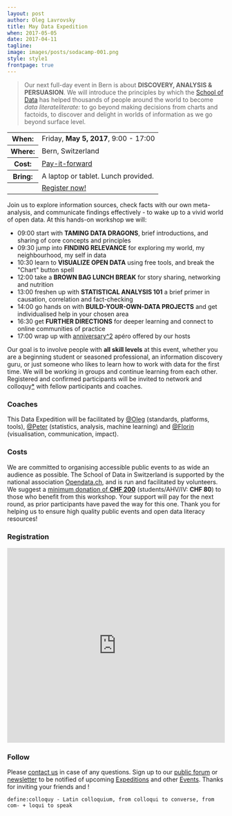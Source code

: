 ```yaml
---
layout: post
author: Oleg Lavrovsky
title: May Data Expedition
when: 2017-05-05
date: 2017-04-11
tagline:
image: images/posts/sodacamp-001.png
style: style1
frontpage: true
---
```


> Our next full-day event in Bern is about **DISCOVERY, ANALYSIS & PERSUASION**. We will introduce the principles by which the [School of Data](http://schoolofdata.org/) has helped thousands of people around the world to become *data literateliterate:* to go beyond making decisions from charts and factoids, to discover and delight in worlds of information as we go beyond surface level.

<table style="background:url(/images/posts/sodacamp-001.png) no-repeat bottom right;background-size:auto 80%">
<tr><th>When:</th><td><span style="background:white">Friday, <b>May 5, 2017</b>, 9:00 - 17:00</span></td></tr>
<tr><th>Where:</th><td><span style="background:white">Bern, Switzerland</span></td></tr>
<tr><th>Cost:</th><td><a style="background:white" href="#costs">Pay-it-forward</a></td></tr>
<tr><th>Bring:</th><td><span style="background:white">A laptop or tablet. Lunch provided.</span></td></tr>
<tr><th></th><td><a href="#register" class="button special" style="margin:2em 0">Register now!</a></td></tr>
</table>

Join us to explore information sources, check facts with our own meta-analysis, and communicate findings effectively - to wake up to a vivid world of open data. At this hands-on workshop we will:

- 09:00 start with **TAMING DATA DRAGONS**, brief introductions, and sharing of core concepts and principles
- 09:30 jump into **FINDING RELEVANCE** for exploring my world, my neighbourhood, my self in data
- 10:30 learn to **VISUALIZE OPEN DATA** using free tools, and break the "Chart" button spell
- 12:00 take a **BROWN BAG LUNCH BREAK** for story sharing, networking and nutrition
- 13:00 freshen up with **STATISTICAL ANALYSIS 101** a brief primer in causation, correlation and fact-checking
- 14:00 go hands on with **BUILD-YOUR-OWN-DATA PROJECTS** and get individualised help in your chosen area
- 16:30 get **FURTHER DIRECTIONS** for deeper learning and connect to online communities of practice
- 17:00 wrap up with [anniversary^2](https://blog.soda.camp/001/) apéro offered by our hosts

Our goal is to involve people with **all skill levels** at this event, whether you are a beginning student or seasoned professional, an information discovery guru, or just someone who likes to learn how to work with data for the first time. We will be working in groups and continue learning from each other. Registered and confirmed participants will be invited to network and colloquy[*](#follow) with fellow participants and coaches.

### Coaches

This Data Expedition will be facilitated by [@Oleg](https://forum.schoolofdata.ch/users/oleg/) (standards, platforms, tools), [@Peter](https://www.researchgate.net/profile/Peter_Pearman) (statistics, analysis, machine learning) and [@Florin](https://www.globalshapers.org/shapers/florin-hasler) (visualisation, communication, impact).

<a name="costs"></a>

### Costs

We are committed to organising accessible public events to as wide an audience as possible. The School of Data in Switzerland is supported by the national association [Opendata.ch](http://opendata.ch), and is run and facilitated by volunteers. We suggest a [minimum donation of **CHF 200**](http://opendata.ch/spenden) (students/AHV/IV: **CHF 80**) to those who benefit from this workshop. Your support will pay for the next round, as prior participants have paved the way for this one. Thank you for helping us to ensure high quality public events and open data literacy resources!

<a name="register"></a>

### Registration

<script src="https://cdn.weemss.com/compiled/js/integration-embed.js?v76.8"></script><iframe src="https://event.gg/6088/form/6082" id="weemss_integration_6082" frameBorder="0" width="100%" height="450" scrolling="no"></iframe>

<a name="follow"></a>

### Follow

Please [contact us](https://schoolofdata-ch.github.io/#contact) in case of any questions. Sign up to our [public forum](https://forum.schoolofdata.ch) or [newsletter](http://tinyletter.com/schoolofdata-ch) to be notified of upcoming [Expeditions](https://forum.schoolofdata.ch/c/expeditions) and other [Events](https://forum.schoolofdata.ch/c/events). Thanks for inviting your friends and !

```
define:colloquy - Latin colloquium, from colloqui to converse, from com- + loqui to speak
```
